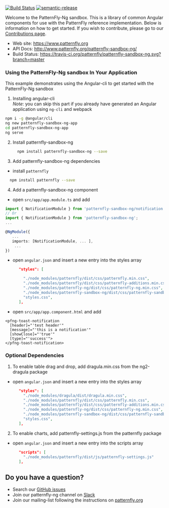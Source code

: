 [![Build Status](https://travis-ci.org/patternfly/patternfly-sandbox-ng.svg?branch=master)](https://travis-ci.org/patternfly/patternfly-sandbox-ng) [![semantic-release](https://img.shields.io/badge/%20%20%F0%9F%93%A6%F0%9F%9A%80-semantic--release-e10079.svg)](https://github.com/semantic-release/semantic-release)

Welcome to the PatternFly-Ng sandbox.  This is a library of common Angular components for use with the PatternFly reference implementation. Below is information on how to get started.  If you wish to contribute, please go to our [Contributions page][contributing].

- Web site: https://www.patternfly.org
- API Docs: http://www.patternfly.org/patternfly-sandbox-ng/
- Build Status: https://travis-ci.org/patternfly/patternfly-sandbox-ng.svg?branch=master


### Using the PatternFly-Ng sandbox In Your Application

This example demonstrates using the Angular-cli to get started with the PatternFly-Ng sandbox

1. Installing angular-cli  
*Note*: you can skip this part if you already have generated an Angular application using `ng-cli` and webpack
  
 ```bash
 npm i -g @angular/cli
 ng new patternfly-sandbox-ng-app
 cd patternfly-sandbox-ng-app
 ng serve
 ```

2. Install patternfly-sandbox-ng
   ```bash
     npm install patternfly-sandbox-ng --save
   ```

3. Add patternfly-sandbox-ng dependencies
 
 - install `patternfly`

 ```bash
   npm install patternfly --save
 ```
 
4. Add a patternfly-sandbox-ng component
- open `src/app/app.module.ts` and add

```typescript
import { NotificationModule } from 'patternfly-sandbox-ng/notification';
// Or
import { NotificationModule } from 'patternfly-sandbox-ng';
...

@NgModule({
   ...
   imports: [NotificationModule, ... ],
    ... 
})
```

- open `angular.json` and insert a new entry into the styles array 

```json
      "styles": [

        "./node_modules/patternfly/dist/css/patternfly.min.css",
        "./node_modules/patternfly/dist/css/patternfly-additions.min.css",
        "./node_modules/patternfly-ng/dist/css/patternfly-ng.min.css",
        "./node_modules/patternfly-sandbox-ng/dist/css/patternfly-sandbox-ng.min.css",
        "styles.css",
      ],
```

- open `src/app/app.component.html` and add
```
<pfng-toast-notification
  [header]="'test header'"
  [message]="'this is a notification'"
  [showClose]="'true'"
  [type]="'success'">
</pfng-toast-notification>
```

### Optional Dependencies

1. To enable table drag and drop, add dragula.min.css from the ng2-dragula package

- open `angular.json` and insert a new entry into the styles array 

```json
      "styles": [
        "./node_modules/dragula/dist/dragula.min.css",
        "./node_modules/patternfly/dist/css/patternfly.min.css",
        "./node_modules/patternfly/dist/css/patternfly-additions.min.css",
        "./node_modules/patternfly-ng/dist/css/patternfly-ng.min.css",
        "./node_modules/patternfly-sandbox-ng/dist/css/patternfly-sandbox-ng.min.css",
        "styles.css",
      ],
```

2. To enable charts, add patternfly-settings.js from the patternfly package

- open `angular.json` and insert a new entry into the scripts array 

```json
      "scripts": [
        "./node_modules/patternfly/dist/js/patternfly-settings.js"
      ],
```

## <a name="question"></a> Do you have a question?
 - Search our [GitHub issues][github-issues]
 - Join our patternfly-ng channel on [Slack](http://slack.patternfly.org)
 - Join our mailing-list following the instructions on [patternfly.org](http://www.patternfly.org/community/)

[contributing]: https://github.com/patternfly/patternfly-sandbox-ng/blob/master/CONTRIBUTING.md
[github-issues]: https://github.com/patternfly/patternfly-sandbox-ng/issues
